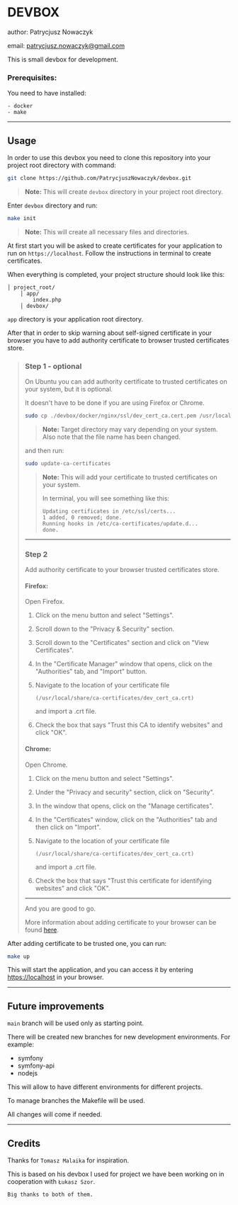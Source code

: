 # DEVBOX
author: Patrycjusz Nowaczyk

email: [patrycjusz.nowaczyk@gmail.com](mailto:patrycjusz.nowaczyk@gmail.com)

This is small devbox for development.

### Prerequisites:

You need to have installed:
```
- docker
- make
```
___
## Usage


In order to use this devbox you need to clone this repository into your project root directory with command:
```bash
git clone https://github.com/PatrycjuszNowaczyk/devbox.git
```

> **Note:** This will create `devbox` directory in your project root directory.

Enter `devbox` directory and run:
```bash
make init
```
> **Note:**
> This will create all necessary files and directories.

At first start you will be asked to create certificates
for your application to run on `https://localhost`.
Follow the instructions in terminal to create certificates.

When everything is completed, your project structure should look like this:
```
│ project_root/
    │ app/
        index.php
    │ devbox/
```

`app` directory is your application root directory.

After that in order to skip warning about self-signed certificate in your browser you have to add authority certificate to browser trusted certificates store.


>   ### Step 1 - optional
>   On Ubuntu you can add authority certificate to trusted certificates on your system, but it is optional.
> 
>   It doesn't have to be done if you are using Firefox or Chrome.
> 
>   ```bash
>   sudo cp ./devbox/docker/nginx/ssl/dev_cert_ca.cert.pem /usr/local/share/ca-certificates/dev_cert_ca.crt
>   ```
>   > **Note:**
>   > Target directory may vary depending on your system. Also note that the file name has been changed.
>
>   and then run:
>   ```bash
>   sudo update-ca-certificates
>   ```
>   > **Note:**
>   > This will add your certificate to trusted certificates on your system.
>   >
>   > In terminal, you will see something like this:
>   > ```
>   > Updating certificates in /etc/ssl/certs...
>   > 1 added, 0 removed; done.
>   > Running hooks in /etc/ca-certificates/update.d...
>   > done.
>   > ```
>
>   ___
>   ### Step 2
>   Add authority certificate to your browser trusted certificates store.
>
>   #### Firefox:  
>
>   Open Firefox.
>
>   1. Click on the menu button and select "Settings".
>   2. Scroll down to the "Privacy & Security" section.
>   3. Scroll down to the "Certificates" section and click on "View Certificates".
>   4. In the "Certificate Manager" window that opens, click on the "Authorities" tab, and "Import" button.
>   5. Navigate to the location of your certificate file
>
>      `(/usr/local/share/ca-certificates/dev_cert_ca.crt)`
>
>      and import a .crt file.
>   6. Check the box that says "Trust this CA to identify websites" and click "OK".
>
> 
>   #### Chrome:  
>   Open Chrome.
>
>   1. Click on the menu button and select "Settings".
>   2. Under the "Privacy and security" section, click on "Security".
>   3. In the window that opens, click on the "Manage certificates".
>   4. In the "Certificates" window, click on the "Authorities" tab and then click on "Import".
>   5. Navigate to the location of your certificate file
>
>      `(/usr/local/share/ca-certificates/dev_cert_ca.crt)`
> 
>      and import a .crt file.
>   6. Check the box that says "Trust this certificate for identifying websites" and click "OK".
>___
> 
>   And you are good to go.
> 
>   More information about adding certificate to your browser can be found [here](https://support.securly.com/hc/en-us/articles/206081828-How-do-I-manually-install-the-Securly-SSL-certificate-in-Chrome).

After adding certificate to be trusted one, you can run:
```bash
make up
```

This will start the application, and you can access it by entering [https://localhost](https://localhost) in your browser.

___

## Future improvements

`main` branch will be used only as starting point.

There will be created new branches for new development environments.
For example:
- symfony
- symfony-api
- nodejs

This will allow to have different environments for different projects.

To manage branches the Makefile will be used.

All changes will come if needed.

___
## Credits
Thanks for `Tomasz Malaika` for inspiration.

This is based on his devbox I used for project we have been working on in cooperation with `Łukasz Szor`.

`Big thanks to both of them.`
